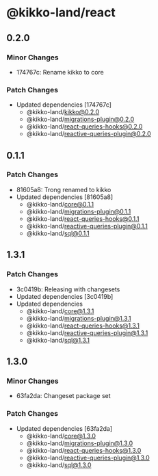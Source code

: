 # @kikko-land/react

## 0.2.0

### Minor Changes

- 174767c: Rename kikko to core

### Patch Changes

- Updated dependencies [174767c]
  - @kikko-land/kikko@0.2.0
  - @kikko-land/migrations-plugin@0.2.0
  - @kikko-land/react-queries-hooks@0.2.0
  - @kikko-land/reactive-queries-plugin@0.2.0

## 0.1.1

### Patch Changes

- 81605a8: Trong renamed to kikko
- Updated dependencies [81605a8]
  - @kikko-land/core@0.1.1
  - @kikko-land/migrations-plugin@0.1.1
  - @kikko-land/react-queries-hooks@0.1.1
  - @kikko-land/reactive-queries-plugin@0.1.1
  - @kikko-land/sql@0.1.1

## 1.3.1

### Patch Changes

- 3c0419b: Releasing with changesets
- Updated dependencies [3c0419b]
- Updated dependencies
  - @kikko-land/core@1.3.1
  - @kikko-land/migrations-plugin@1.3.1
  - @kikko-land/react-queries-hooks@1.3.1
  - @kikko-land/reactive-queries-plugin@1.3.1
  - @kikko-land/sql@1.3.1

## 1.3.0

### Minor Changes

- 63fa2da: Changeset package set

### Patch Changes

- Updated dependencies [63fa2da]
  - @kikko-land/core@1.3.0
  - @kikko-land/migrations-plugin@1.3.0
  - @kikko-land/react-queries-hooks@1.3.0
  - @kikko-land/reactive-queries-plugin@1.3.0
  - @kikko-land/sql@1.3.0
